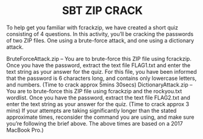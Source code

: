 <h1 align=center>
  SBT ZIP CRACK
</h1>

To help get you familiar with fcrackzip, we have created a short quiz consisting of 4 questions. In this activity, you’ll be cracking the passwords of two ZIP files. One using a brute-force attack, and one using a dictionary attack.

BruteForceAttack.zip – You are to brute-force this ZIP file using fcrackzip. Once you have the password, extract the text file FLAG1.txt and enter the text string as your answer for the quiz. For this file, you have been informed that the password is 6 characters long, and contains only lowercase letters, and numbers. (Time to crack approx 5mins 30secs)
DictionaryAttack.zip – You are to brute-force this ZIP file using fcrackzip and the rockyou.txt wordlist. Once you have the password, extract the text file FLAG2.txt and enter the text string as your answer for the quiz. (Time to crack approx 3 mins)
If your attempts are taking significantly longer than the stated approximate times, reconsider the command you are using, and make sure you’re following the brief above. The above times are based on a 2017 MacBook Pro.)


